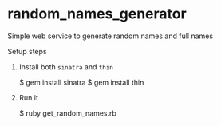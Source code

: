# random_names_generator
Simple web service to generate random names and full names

Setup steps

1.  Install both `sinatra` and `thin`

    $ gem install sinatra
    $ gem install thin

2. Run it

    $ ruby get_random_names.rb
